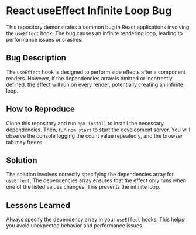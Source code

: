 # React useEffect Infinite Loop Bug

This repository demonstrates a common bug in React applications involving the `useEffect` hook. The bug causes an infinite rendering loop, leading to performance issues or crashes.

## Bug Description
The `useEffect` hook is designed to perform side effects after a component renders. However, if the dependencies array is omitted or incorrectly defined, the effect will run on every render, potentially creating an infinite loop.

## How to Reproduce
Clone this repository and run `npm install` to install the necessary dependencies. Then, run `npm start` to start the development server. You will observe the console logging the count value repeatedly, and the browser tab may freeze.

## Solution
The solution involves correctly specifying the dependencies array for `useEffect`. The dependencies array ensures that the effect only runs when one of the listed values changes. This prevents the infinite loop.

## Lessons Learned
Always specify the dependency array in your `useEffect` hooks. This helps you avoid unexpected behavior and performance issues.
